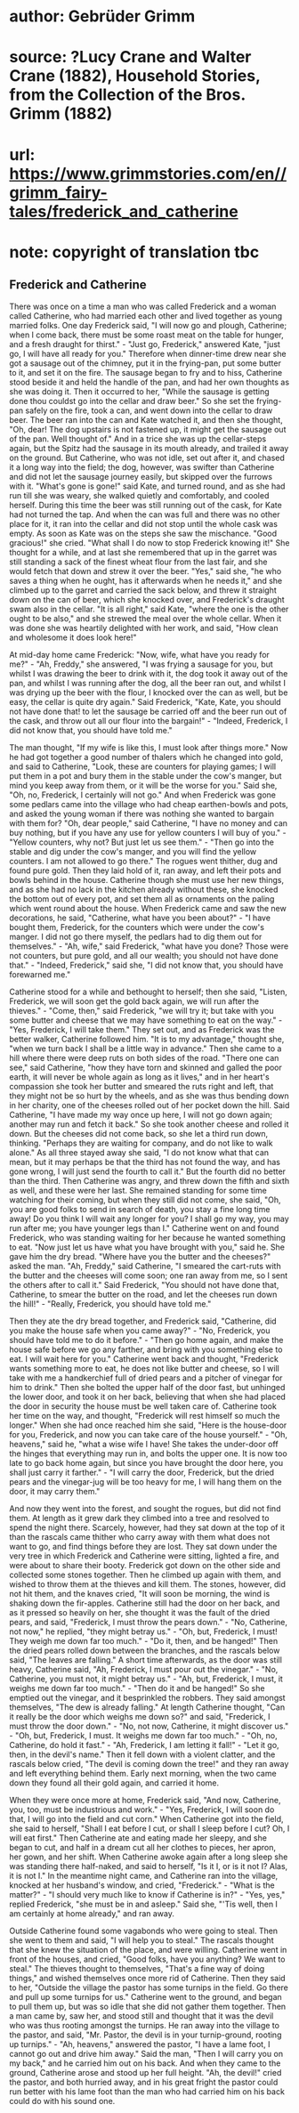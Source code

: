 # author: Gebrüder Grimm
# source: ?Lucy Crane and Walter Crane (1882), Household Stories, from the Collection of the Bros. Grimm (1882)
# url: https://www.grimmstories.com/en//grimm_fairy-tales/frederick_and_catherine
# note: copyright of translation tbc

## Frederick and Catherine 

There was once on a time a man who was called Frederick and a woman
called Catherine, who had married each other and lived together as young
married folks. One day Frederick said, "I will now go and plough,
Catherine; when I come back, there must be some roast meat on the table
for hunger, and a fresh draught for thirst." - "Just go, Frederick,"
answered Kate, "just go, I will have all ready for you." Therefore
when dinner-time drew near she got a sausage out of the chimney, put it
in the frying-pan, put some butter to it, and set it on the fire. The
sausage began to fry and to hiss, Catherine stood beside it and held the
handle of the pan, and had her own thoughts as she was doing it. Then it
occurred to her, "While the sausage is getting done thou couldst go
into the cellar and draw beer." So she set the frying-pan safely on the
fire, took a can, and went down into the cellar to draw beer. The beer
ran into the can and Kate watched it, and then she thought, "Oh, dear!
The dog upstairs is not fastened up, it might get the sausage out of the
pan. Well thought of." And in a trice she was up the cellar-steps
again, but the Spitz had the sausage in its mouth already, and trailed
it away on the ground. But Catherine, who was not idle, set out after
it, and chased it a long way into the field; the dog, however, was
swifter than Catherine and did not let the sausage journey easily, but
skipped over the furrows with it. "What's gone is gone!" said Kate,
and turned round, and as she had run till she was weary, she walked
quietly and comfortably, and cooled herself. During this time the beer
was still running out of the cask, for Kate had not turned the tap. And
when the can was full and there was no other place for it, it ran into
the cellar and did not stop until the whole cask was empty. As soon as
Kate was on the steps she saw the mischance. "Good gracious!" she
cried. "What shall I do now to stop Frederick knowing it!" She thought
for a while, and at last she remembered that up in the garret was still
standing a sack of the finest wheat flour from the last fair, and she
would fetch that down and strew it over the beer. "Yes," said she,
"he who saves a thing when he ought, has it afterwards when he needs
it," and she climbed up to the garret and carried the sack below, and
threw it straight down on the can of beer, which she knocked over, and
Frederick's draught swam also in the cellar. "It is all right," said
Kate, "where the one is the other ought to be also," and she strewed
the meal over the whole cellar. When it was done she was heartily
delighted with her work, and said, "How clean and wholesome it does
look here!"

At mid-day home came Frederick: "Now, wife, what have you ready for
me?" - "Ah, Freddy," she answered, "I was frying a sausage for you,
but whilst I was drawing the beer to drink with it, the dog took it away
out of the pan, and whilst I was running after the dog, all the beer ran
out, and whilst I was drying up the beer with the flour, I knocked over
the can as well, but be easy, the cellar is quite dry again." Said
Frederick, "Kate, Kate, you should not have done that! to let the
sausage be carried off and the beer run out of the cask, and throw out
all our flour into the bargain!" - "Indeed, Frederick, I did not know
that, you should have told me."

The man thought, "If my wife is like this, I must look after things
more." Now he had got together a good number of thalers which he
changed into gold, and said to Catherine, "Look, these are counters for
playing games; I will put them in a pot and bury them in the stable
under the cow's manger, but mind you keep away from them, or it will be
the worse for you." Said she, "Oh, no, Frederick, I certainly will not
go." And when Frederick was gone some pedlars came into the village who
had cheap earthen-bowls and pots, and asked the young woman if there was
nothing she wanted to bargain with them for? "Oh, dear people," said
Catherine, "I have no money and can buy nothing, but if you have any
use for yellow counters I will buy of you." - "Yellow counters, why
not? But just let us see them." - "Then go into the stable and dig
under the cow's manger, and you will find the yellow counters. I am not
allowed to go there." The rogues went thither, dug and found pure gold.
Then they laid hold of it, ran away, and left their pots and bowls
behind in the house. Catherine though she must use her new things, and
as she had no lack in the kitchen already without these, she knocked the
bottom out of every pot, and set them all as ornaments on the paling
which went round about the house. When Frederick came and saw the new
decorations, he said, "Catherine, what have you been about?" - "I
have bought them, Frederick, for the counters which were under the
cow's manger. I did not go there myself, the pedlars had to dig them
out for themselves." - "Ah, wife," said Frederick, "what have you
done? Those were not counters, but pure gold, and all our wealth; you
should not have done that." - "Indeed, Frederick," said she, "I did
not know that, you should have forewarned me."

Catherine stood for a while and bethought to herself; then she said,
"Listen, Frederick, we will soon get the gold back again, we will run
after the thieves." - "Come, then," said Frederick, "we will try it;
but take with you some butter and cheese that we may have something to
eat on the way." - "Yes, Frederick, I will take them." They set out,
and as Frederick was the better walker, Catherine followed him. "It is
to my advantage," thought she, "when we turn back I shall be a little
way in advance." Then she came to a hill where there were deep ruts on
both sides of the road. "There one can see," said Catherine, "how
they have torn and skinned and galled the poor earth, it will never be
whole again as long as it lives," and in her heart's compassion she
took her butter and smeared the ruts right and left, that they might not
be so hurt by the wheels, and as she was thus bending down in her
charity, one of the cheeses rolled out of her pocket down the hill. Said
Catherine, "I have made my way once up here, I will not go down again;
another may run and fetch it back." So she took another cheese and
rolled it down. But the cheeses did not come back, so she let a third
run down, thinking. "Perhaps they are waiting for company, and do not
like to walk alone." As all three stayed away she said, "I do not know
what that can mean, but it may perhaps be that the third has not found
the way, and has gone wrong, I will just send the fourth to call it."
But the fourth did no better than the third. Then Catherine was angry,
and threw down the fifth and sixth as well, and these were her last. She
remained standing for some time watching for their coming, but when they
still did not come, she said, "Oh, you are good folks to send in search
of death, you stay a fine long time away! Do you think I will wait any
longer for you? I shall go my way, you may run after me; you have
younger legs than I." Catherine went on and found Frederick, who was
standing waiting for her because he wanted something to eat. "Now just
let us have what you have brought with you," said he. She gave him the
dry bread. "Where have you the butter and the cheeses?" asked the man.
"Ah, Freddy," said Catherine, "I smeared the cart-ruts with the
butter and the cheeses will come soon; one ran away from me, so I sent
the others after to call it." Said Frederick, "You should not have
done that, Catherine, to smear the butter on the road, and let the
cheeses run down the hill!" - "Really, Frederick, you should have told
me."

Then they ate the dry bread together, and Frederick said, "Catherine,
did you make the house safe when you came away?" - "No, Frederick, you
should have told me to do it before." - "Then go home again, and make
the house safe before we go any farther, and bring with you something
else to eat. I will wait here for you." Catherine went back and
thought, "Frederick wants something more to eat, he does not like
butter and cheese, so I will take with me a handkerchief full of dried
pears and a pitcher of vinegar for him to drink." Then she bolted the
upper half of the door fast, but unhinged the lower door, and took it on
her back, believing that when she had placed the door in security the
house must be well taken care of. Catherine took her time on the way,
and thought, "Frederick will rest himself so much the longer." When
she had once reached him she said, "Here is the house-door for you,
Frederick, and now you can take care of the house yourself." - "Oh,
heavens," said he, "what a wise wife I have! She takes the under-door
off the hinges that everything may run in, and bolts the upper one. It
is now too late to go back home again, but since you have brought the
door here, you shall just carry it farther." - "I will carry the door,
Frederick, but the dried pears and the vinegar-jug will be too heavy for
me, I will hang them on the door, it may carry them."

And now they went into the forest, and sought the rogues, but did not
find them. At length as it grew dark they climbed into a tree and
resolved to spend the night there. Scarcely, however, had they sat down
at the top of it than the rascals came thither who carry away with them
what does not want to go, and find things before they are lost. They sat
down under the very tree in which Frederick and Catherine were sitting,
lighted a fire, and were about to share their booty. Frederick got down
on the other side and collected some stones together. Then he climbed up
again with them, and wished to throw them at the thieves and kill them.
The stones, however, did not hit them, and the knaves cried, "It will
soon be morning, the wind is shaking down the fir-apples. Catherine
still had the door on her back, and as it pressed so heavily on her, she
thought it was the fault of the dried pears, and said, "Frederick, I
must throw the pears down." - "No, Catherine, not now," he replied,
"they might betray us." - "Oh, but, Frederick, I must! They weigh me
down far too much." - "Do it, then, and be hanged!" Then the dried
pears rolled down between the branches, and the rascals below said,
"The leaves are falling." A short time afterwards, as the door was
still heavy, Catherine said, "Ah, Frederick, I must pour out the
vinegar." - "No, Catherine, you must not, it might betray us." -
"Ah, but, Frederick, I must, it weighs me down far too much." - "Then
do it and be hanged!" So she emptied out the vinegar, and it
besprinkled the robbers. They said amongst themselves, "The dew is
already falling." At length Catherine thought, "Can it really be the
door which weighs me down so?" and said, "Frederick, I must throw the
door down." - "No, not now, Catherine, it might discover us." - "Oh,
but, Frederick, I must. It weighs me down far too much." - "Oh, no,
Catherine, do hold it fast." - "Ah, Frederick, I am letting it
fall!" - "Let it go, then, in the devil's name." Then it fell down
with a violent clatter, and the rascals below cried, "The devil is
coming down the tree!" and they ran away and left everything behind
them. Early next morning, when the two came down they found all their
gold again, and carried it home.

When they were once more at home, Frederick said, "And now, Catherine,
you, too, must be industrious and work." - "Yes, Frederick, I will
soon do that, I will go into the field and cut corn." When Catherine
got into the field, she said to herself, "Shall I eat before I cut, or
shall I sleep before I cut? Oh, I will eat first." Then Catherine ate
and eating made her sleepy, and she began to cut, and half in a dream
cut all her clothes to pieces, her apron, her gown, and her shift. When
Catherine awoke again after a long sleep she was standing there
half-naked, and said to herself, "Is it I, or is it not I? Alas, it is
not I." In the meantime night came, and Catherine ran into the village,
knocked at her husband's window, and cried, "Frederick." - "What is
the matter?" - "I should very much like to know if Catherine is
in?" - "Yes, yes," replied Frederick, "she must be in and asleep."
Said she, "'Tis well, then I am certainly at home already," and ran
away.

Outside Catherine found some vagabonds who were going to steal. Then she
went to them and said, "I will help you to steal." The rascals thought
that she knew the situation of the place, and were willing. Catherine
went in front of the houses, and cried, "Good folks, have you anything?
We want to steal." The thieves thought to themselves, "That's a fine
way of doing things," and wished themselves once more rid of Catherine.
Then they said to her, "Outside the village the pastor has some turnips
in the field. Go there and pull up some turnips for us." Catherine went
to the ground, and began to pull them up, but was so idle that she did
not gather them together. Then a man came by, saw her, and stood still
and thought that it was the devil who was thus rooting amongst the
turnips. He ran away into the village to the pastor, and said, "Mr.
Pastor, the devil is in your turnip-ground, rooting up turnips." -
"Ah, heavens," answered the pastor, "I have a lame foot, I cannot go
out and drive him away." Said the man, "Then I will carry you on my
back," and he carried him out on his back. And when they came to the
ground, Catherine arose and stood up her full height. "Ah, the devil!"
cried the pastor, and both hurried away, and in his great fright the
pastor could run better with his lame foot than the man who had carried
him on his back could do with his sound one.

